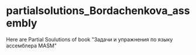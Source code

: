 # partialsolutions_Bordachenkova_assembly

Here are Partial Soulutions of book "Задачи и упражнения по языку ассемблера MASM"
